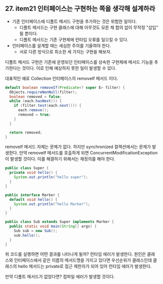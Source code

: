 ## 27. item21 인터페이스는 구현하는 쪽을 생각해 설계하라

- 기존 인터페이스에 디폴트 메서드 구현을 추가하는 것은 위험한 일이다.
  - 디폴트 메서드는 구현 클래스에 대해 아무것도 모른 채 합의 없이 무작정 "삽입" 될 뿐이다.
  - 디폴트 메서드는 기존 구현체에 런타임 오류를 일으킬 수 있다.
- 인터페이스를 설계할 때는 세심한 주의를 기울여야 한다.
  - 서로 다른 방식으로 최소한 세 가지는 구현을 해보자.
 
디폴트 메서드 구현은 기존에 운영되던 인터페이스를 상속한 구현체에 메서드 기능을 추가한다는 것이다.
이로 인해 예상하지 못한 일이 발생할 수 있다.

대표적인 예로 Collection 인터페이스의 removeIf 메서드 이다.
````java
default boolean removeIf(Predicate<? super E> filter) {
  Objects.requireNonNull(filter);
  boolean removed = false;
  while (each.hasNext()) {
    if (filter.test(each.next())) {
      each.remove();
      removed = true;
    }
  }

  return removed;
}
````

removeIf 메서드 자체는 문제가 없다.
하지만 synchronized 컬렉션에서는 문제가 발생한다.
만약 removeIf 메서드를 호출하게 되면 ConcurrentModificationException이 발생할 것이다.
이를 해결하기 위해서는 재정의를 해야 한다.

````java
public class Super {
  private void hello() {
    System.out.println("hello super");
  }
}

public interface Marker {
  default void hello() {
    System.out.println("hello Marker");
  }
}

public class Sub extends Super implements Marker {
  public static void main(String[] args) {
    Sub sub = new Sub();
    sub.hello();
  }
}
````

위 코드를 실행하면 어떤 결과를 나타나게 될까?
런타임 에러가 발생한다.
원인은 클래스와 인터페이스에서 같은 이름의 메서드명을 가지고 있다면 우선순위가 클래스인데
클래스의 hello 메서드는 private로 접근 제한자가 되어 있어 런타임 에러가 발생한다.

만약 디폴트 메서드가 없었다면? 컴파일 에러가 발생할 것이다.


